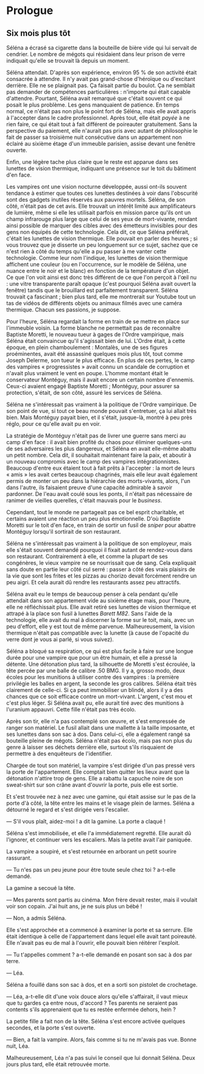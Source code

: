 Prologue
==========

Six mois plus tôt
---------------------

Séléna a écrasé sa cigarette dans la bouteille de bière vide qui lui
servait de cendrier. Le nombre de mégots qui résidaient dans leur
prison de verre indiquait qu'elle se trouvait là depuis un moment.

Séléna attendait. D'après son expérience, environ 95 % de son activité
était consacrée à attendre. Il n'y avait pas grand-chose d'héroïque ou
d'excitant derrière. Elle ne se plaignait pas. Ça faisait partie du
boulot. Ça ne semblait pas demander de compétences particulières :
n'importe qui était capable d'attendre. Pourtant, Séléna avait
remarqué que c'était souvent ce qui posait le plus
problème. Les gens manquaient de patience. En temps normal, ce n'était
pas non plus le point fort de Séléna, mais elle avait appris à
l'accepter dans le cadre professionnel. Après tout, elle était *payée* à
ne rien faire, ce qui était tout à fait différent de poireauter
gratuitement. Sans la perspective du paiement, elle n'aurait pas pris
avec autant de philosophie le fait de passer sa troisième nuit
consécutive dans un appartement non éclairé au sixième
étage d'un immeuble parisien, assise devant une fenêtre ouverte.

Enfin, une légère tache plus claire que le reste
est apparue dans ses lunettes de vision thermique, indiquant une présence sur le toit du
bâtiment d'en face. 

Les vampires ont une vision nocturne développée, aussi ont-ils souvent
tendance à estimer que toutes ces lunettes destinées à voir dans
l'obscurité sont des gadgets inutiles réservés aux pauvres
mortels. Séléna, de son côté, n'était pas de cet avis. Elle trouvait
un intérêt limité aux amplificateurs de lumière, même si elle les
utilisait parfois en mission parce qu'ils ont un champ infrarouge plus large que celui de ses yeux de
mort-vivante, rendant ainsi possible de marquer des cibles avec des
émetteurs invisibles pour des gens non équipés de cette
technologie. Cela dit, ce que Séléna préférait, c'était les lunettes
de vision thermique. Elle pouvait en parler des heures ; si vous
trouvez que je disserte un peu longuement sur ce sujet, sachez que ce
n'est rien à côté du temps qu'elle a pu passer à me vanter cette
technologie. Comme leur nom l'indique, les lunettes de vision
thermique affichent une couleur (ou en l'occurrence, sur le modèle de
Séléna, une nuance entre le noir et le blanc) en fonction de la
température d'un objet. Ce que l'on voit ainsi est donc très différent
de ce que l'on perçoit à l'œil nu : une vitre transparente paraît opaque
(c'est pourquoi Séléna avait ouvert la fenêtre) tandis que le
brouillard est parfaitement transparent. Séléna trouvait ça fascinant ;
bien plus tard, elle me montrerait sur Youtube tout un tas de vidéos
de différents objets ou animaux filmés avec une caméra
thermique. Chacun ses passions, je suppose.

Pour l'heure, Séléna regardait la forme en train de se mettre en place
sur l'immeuble voisin. La forme
blanche ne permettait pas de reconnaître Baptiste Moretti, le nouveau
tueur à gages de l'Ordre vampirique, mais Séléna était convaincue
qu'il s'agissait bien de lui. L'Ordre était, à cette époque, en plein
chamboulement : Montalès, une de ses figures proéminentes, avait été
assassiné quelques mois plus tôt, tout comme Joseph Delerme, son tueur
le plus efficace. En plus de ces pertes, le camp des vampires «
progressistes » avait connu un scandale de corruption et n'avait plus
vraiment le vent en poupe. L'homme montant était le conservateur
Montéguy, mais il 
avait encore un certain nombre d'ennemis. Ceux-ci avaient engagé
Baptiste Moretti ; Montéguy, pour assurer sa protection, s'était, de
son côté, assuré les services de Séléna.

Séléna ne s'intéressait pas vraiment à la politique de l'Ordre
vampirique. De son point de vue, si tout ce beau monde pouvait
s'entretuer, ça lui allait très bien. Mais Montéguy payait bien, et il
s'était, jusque-là, montré à peu près réglo, pour ce qu'elle avait pu
en voir.

La stratégie de Montéguy n'était pas de livrer une guerre sans merci
au camp d'en face : il avait bien profité du chaos pour éliminer
quelques-uns de ses adversaires les plus dangereux, et Séléna en avait
elle-même abattu un petit nombre. Cela dit, il souhaitait maintenant
faire la paix, et aboutir à un nouveau compromis avec le camp des
vampires intégrationnistes. Beaucoup d'entre eux étaient tout à fait
prêts à l'accepter : la mort de leurs « amis » les avait certes
beaucoup chagrinés, mais elle leur avait également permis de monter un
peu dans la hiérarchie des morts-vivants, alors, l'un dans l'autre,
ils faisaient preuve d'une capacité admirable à savoir pardonner. De
l'eau avait coulé sous les ponts, il n'était pas nécessaire de ranimer
de vieilles querelles, c'était mauvais pour le *business*. 

Cependant, tout le monde ne partageait pas ce bel esprit charitable,
et certains avaient une réaction un peu plus émotionnelle. D'où
Baptiste Moretti sur le toit d'en face, en train de sortir un fusil de
*sniper* pour abattre Montéguy lorsqu'il sortirait de son restaurant. 

Séléna ne s'intéressait pas vraiment à la politique de son employeur,
mais elle s'était souvent demandé pourquoi il fixait autant de
rendez-vous dans son restaurant. Contrairement à elle, et comme la
plupart de ses congénères, le vieux vampire ne se nourrissait que de
sang. Cela expliquait sans doute en partie leur côté cul serré :
passer à côté des vrais plaisirs de la vie que sont les frites et les
pizzas au chorizo devait forcément rendre un peu aigri. Et cela aurait
dû rendre les restaurants assez peu attractifs. 

Séléna avait eu le temps de beaucoup penser à cela pendant qu'elle
attendait dans son appartement vide au sixième étage mais, pour
l'heure, elle ne réfléchissait plus. Elle avait retiré ses lunettes de
vision thermique et attrapé à la place son fusil à lunettes *Barett M82*. Sans
l'aide de la technologie, elle avait du mal à discerner la forme sur
le toit, mais, avec un peu d'effort, elle y est tout de même
parvenue. Malheureusement, la vision thermique n'était pas compatible
avec la lunette (à cause de l'opacité du verre dont je vous ai parlé,
si vous suivez).

Séléna a bloqué sa respiration, ce qui est plus facile à faire sur une
longue durée pour une vampire que pour un être humain, et elle a
pressé la détente. Une détonation plus tard, la silhouette de
Moretti s'est écroulée, la
tête percée par une balle de calibre .50 BMG. Il y a, grosso modo,
deux écoles pour les munitions à utiliser contre des vampires : la
première privilégie les balles en argent, la seconde les gros
calibres. Séléna était très clairement de celle-ci. Si ça peut
immobiliser un blindé, alors il y a des chances que ce soit efficace
contre un mort-vivant. L'argent, c'est mou et c'est plus
léger. Si Séléna avait pu, elle aurait tiré avec des munitions à
l'uranium appauvri. Cette fille n'était pas très écolo. 

Après son tir, elle n'a pas contemplé son œuvre, et s'est empressée de
ranger son matériel. Le fusil allait dans une mallette à la taille
imposante, et ses lunettes dans son sac à dos. Dans celui-ci, elle a également
rangé sa bouteille pleine de mégots. Séléna n'était pas écolo, mais
pas non plus du genre à laisser ses déchets derrière elle, surtout
s'ils risquaient de permettre à des enquêteurs de l'identifier.

Chargée de tout son matériel, la vampire s'est dirigée d'un pas pressé vers la porte de
l'appartement. Elle comptait bien quitter les lieux
avant que la détonation n'attire trop de gens. Elle a rabattu la
capuche noire de son sweat-shirt sur son crâne avant d'ouvrir la porte,
puis elle est sortie.

Et s'est trouvée nez à nez avec une gamine, qui était assise sur
le pas de la porte d'à côté, la tête entre les mains et le visage
plein de larmes. Séléna a détourné le regard et s'est dirigée vers
l'escalier. 

— S'il vous plaît, aidez-moi ! a dit la gamine. La porte a claqué !

Séléna s'est immobilisée, et elle l'a immédiatement regretté. Elle
aurait dû l'ignorer, et continuer vers les escaliers. Mais la petite
avait l'air paniquée. 

La vampire a soupiré, et s'est retournée en arborant un petit sourire
rassurant.

— Tu n'es pas un peu jeune pour être toute seule chez toi ? a-t-elle demandé.

La gamine a secoué la tête.

— Mes parents sont partis au cinéma. Mon frère devait rester, mais il
voulait voir son copain. J'ai huit ans, je ne suis plus un bébé !

— Non, a admis Séléna.

Elle s'est approchée et a commencé à examiner la porte et sa
serrure. Elle était identique à celle de l'appartement dans lequel elle avait tant
poireauté. Elle n'avait pas eu de mal à l'ouvrir, elle pouvait
bien réitérer l'exploit.

— Tu t'appelles comment ? a-t-elle demandé en posant son sac à dos par
terre.

— Léa.

Séléna a fouillé dans son sac à dos, et en a sorti son pistolet de
crochetage.

— Léa, a-t-elle dit d'une voix douce alors qu'elle s'affairait, il
vaut mieux que tu gardes ça 
entre nous, d'accord ? Tes parents ne seraient pas contents s'ils
apprenaient que tu es restée enfermée dehors, hein ?

La petite fille a fait non de la tête. Séléna s'est encore activée
quelques secondes, et la porte s'est ouverte.

— Bien, a fait la vampire. Alors, fais comme si tu ne m'avais pas
vue. Bonne nuit, Léa.

Malheureusement, Léa n'a pas suivi le conseil que lui donnait Séléna. Deux jours plus tard, elle était retrouvée morte.





